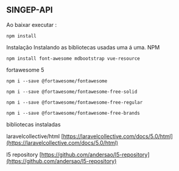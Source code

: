 ## SINGEP-API

Ao baixar executar :
```
npm install
```
Instalação
Instalando as bibliotecas usadas uma á uma.
NPM

```
npm install font-awesome mdbootstrap vue-resource
```

fortawesome 5

```
npm i --save @fortawesome/fontawesome
```

```
npm i --save @fortawesome/fontawesome-free-solid
```

```
npm i --save @fortawesome/fontawesome-free-regular
```

```
npm i --save @fortawesome/fontawesome-free-brands
```


bibliotecas instaladas

laravelcollective/html
[https://laravelcollective.com/docs/5.0/html](https://laravelcollective.com/docs/5.0/html)

l5 repository
[https://github.com/andersao/l5-repository](https://github.com/andersao/l5-repository)

